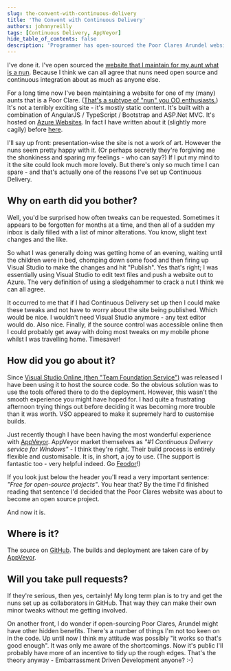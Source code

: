 ```yaml
---
slug: the-convent-with-continuous-delivery
title: 'The Convent with Continuous Delivery'
authors: johnnyreilly
tags: [Continuous Delivery, AppVeyor]
hide_table_of_contents: false
description: 'Programmer has open-sourced the Poor Clares Arundel website, making tweaks and site updating easier, with continuous delivery and collaboration.'
---
```


I've done it. I've open sourced the [website that I maintain for my aunt what is a nun](http://www.poorclaresarundel.org/). Because I think we can all agree that nuns need open source and continuous integration about as much as anyone else.

<!--truncate-->

For a long time now I've been maintaining a website for one of my (many) aunts that is a Poor Clare. ([That's a subtype of "nun" you OO enthusiasts.](https://en.wikipedia.org/wiki/Subtyping)) It's not a terribly exciting site - it's mostly static content. It's built with a combination of AngularJS / TypeScript / Bootstrap and ASP.Net MVC. It's hosted on [Azure Websites](http://azure.microsoft.com/en-us/documentation/services/websites/). In fact I have written about it (slightly more cagily) before [here](../2014-06-01-migrating-from-angularjs-to-angularts/index.md).

I'll say up front: presentation-wise the site is not a work of art. However the nuns seem pretty happy with it. (Or perhaps secretly they're forgiving me the shonkiness and sparing my feelings - who can say?) If I put my mind to it the site could look much more lovely. But there's only so much time I can spare - and that's actually one of the reasons I've set up Continuous Delivery.

## Why on earth did you bother?

Well, you'd be surprised how often tweaks can be requested. Sometimes it appears to be forgotten for months at a time, and then all of a sudden my inbox is daily filled with a list of minor alterations. You know, slight text changes and the like.

So what I was generally doing was getting home of an evening, waiting until the children were in bed, chomping down some food and then firing up Visual Studio to make the changes and hit "Publish". Yes that's right; I was essentially using Visual Studio to edit text files and push a website out to Azure. The very definition of using a sledgehammer to crack a nut I think we can all agree.

It occurred to me that if I had Continuous Delivery set up then I could make these tweaks and not have to worry about the site being published. Which would be nice. I wouldn't need Visual Studio anymore - any text editor would do. Also nice. Finally, if the source control was accessible online then I could probably get away with doing most tweaks on my mobile phone whilst I was travelling home. Timesaver!

## How did you go about it?

Since [Visual Studio Online (then "Team Foundation Service")](http://www.visualstudioonline.com) was released I have been using it to host the source code. So the obvious solution was to use the tools offered there to do the deployment. However, this wasn't the smooth experience you might have hoped for. I had quite a frustrating afternoon trying things out before deciding it was becoming more trouble than it was worth. VSO appeared to make it supremely hard to customise builds.

Just recently though I have been having the most wonderful experience with [AppVeyor](http://www.appveyor.com/). AppVeyor market themselves as _"#1 Continuous Delivery service for Windows"_ \- I think they're right. Their build process is entirely flexible and customisable. It is, in short, a joy to use. (The support is fantastic too - very helpful indeed. Go [Feodor](https://github.com/FeodorFitsner)!)

If you look just below the header you'll read a very important sentence: _"Free for open-source projects"_. You hear that? By the time I'd finished reading that sentence I'd decided that the Poor Clares website was about to become an open source project.

And now it is.

## Where is it?

The source on [GitHub](https://github.com/johnnyreilly/poorclaresarundel). The builds and deployment are taken care of by [AppVeyor](https://ci.appveyor.com/project/JohnReilly/poorclaresarundel).

## Will you take pull requests?

If they're serious, then yes, certainly! My long term plan is to try and get the nuns set up as collaborators in GitHub. That way they can make their own minor tweaks without me getting involved.

On another front, I do wonder if open-sourcing Poor Clares, Arundel might have other hidden benefits. There's a number of things I'm not too keen on in the code. Up until now I think my attitude was possibly "it works so that's good enough". It was only me aware of the shortcomings. Now it's public I'll probably have more of an incentive to tidy up the rough edges. That's the theory anyway - Embarrassment Driven Development anyone? :-)
